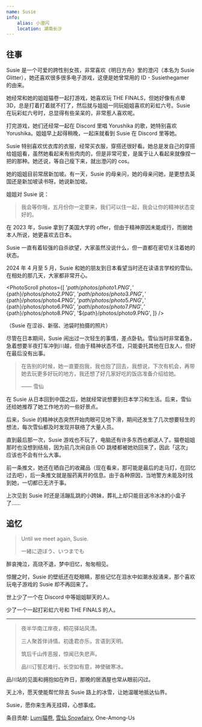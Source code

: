 ```yaml
---
name: Susie
info:
    alias: 小澄闪
    location: 湖南长沙
---
```


## 往事

Susie 是一个可爱的跨性别女孩，非常喜欢《明日方舟》里的澄闪（本名为 Susie Glitter），她还喜欢很多很多电子游戏，这便是她曾常用的 ID - Susiethegamer 的由来。

她经常和她的姐姐猫卷一起打游戏，她喜欢玩 THE FINALS，但她好像有点晕 3D，总是打着打着就不打了，然后就与姐姐一同玩姐姐喜欢的彩虹六号。Susie 在玩彩虹六号时，总显得有些呆呆的，非常惹人喜欢呢。

打完游戏，她们还经常一起在 Discord 里唱 Yorushika 的歌，她特别喜欢 Yorushika。姐姐早上起得稍晚，一起床就看到 Susie 在 Discord 里等她。

Susie 特别喜欢优衣库的衣服，经常买衣服，穿搭还很好看。她总是发自己的穿搭给姐姐看，虽然她看起来有些肉肉的，但是非常可爱，是属于让人看起来就像捏一把的那种。她还说，等自己瘦下来，就出澄闪的 cos。

她的姐姐目前常居新加坡。有一天，Susie 的母亲问，她的母亲问她，是更想去英国还是新加坡读书呀。她说新加坡。

姐姐对 Susie 说：

> 我会等你哦，五月份你一定要来，我们可以住一起，我会让你的精神状态变好的。

在 2023 年，Susie 拿到了美国大学的 offer，但由于精神原因未能成行，而据她本人所说，她更喜欢去日本。

Susie 一直有着较强的自杀欲望，大家虽然没说什么，但一直都在密切关注着她的状态。

2024 年 4 月至 5 月，Susie 和她的朋友到日本看望当时还在读语言学校的雪仙。在相处的那几天，大家都非常开心。

<PhotoScroll photos={[
'${path}/photos/photo1.PNG',
'${path}/photos/photo2.PNG',
'${path}/photos/photo3.PNG',
'${path}/photos/photo4.PNG',
'${path}/photos/photo5.PNG',
'${path}/photos/photo6.PNG',
'${path}/photos/photo7.PNG',
'${path}/photos/photo8.PNG',
'${path}/photos/photo9.PNG',
]} />

（Susie 在涩谷、新宿、池袋时拍摄的照片）

尽管在日本期间，Susie 闹出过一次轻生的事情，差点卧轨。雪仙当时非常着急，急着想要半夜打车冲到川越，但由于精神状态不佳，只能委托其他在日友人，但好在最后没有出事。

> 在告别的时候，她一直要抱我，我也抱了回去，我想说，下次有机会，再带她去玩更多好玩的地方，我还想了好几家好吃的饭店准备介绍给她。
>
> —— 雪仙

在 Susie 从日本回到中国之后，她就经常说想要到日本学习和生活。后来，雪仙还给她推荐了她工作地方的一些好景点。

后来，Susie 的精神状态突然开始肉眼可见地下滑，期间还发生了几次想要轻生的想法，每次雪仙都及时发现并联络了大量人员。

直到最后那一次，Susie 游戏也不玩了，电脑还有许多东西也都送人了。猫卷姐姐那时也没想到结局，因为前几次闹自杀 OD 跳楼都被她劝回来了，因此「这次」应该也不会有什么大事。

前一条推文，她还在晒自己的收藏品（现在看来，那可能是最后的走马灯，在回忆过去吧），后一条推文就是服药离开的信息。由于各种原因，当地警方未能及时找到她，一切都已无济于事。

上次见到 Susie 时还是活蹦乱跳的小跨妹，葬礼上却只能目送冷冰冰的小盒子了……

## 追忆

> Until we meet again, Susie.
>
> 一緒に遊ぼう、いつまでも

醉哀掩泣，高烧不退，梦中旧忆，匆匆相见。

惊醒之时，Susie 的壁纸还在眨眼睛，那些记忆在泪水中如潮水般涌来，那个喜欢玩电子游戏的 Susie 却不再回来了。

世上少了一个在 Discord 中等姐姐聊天的人。

少了一个一起打彩虹六号和 THE FINALS 的人。

---

> 夜半华南江岸夜，桐花驿站风清。
>
> 三人聚首伴诗情。初逢君亦乐，言语到天明。
>
> 筑后千山传恶报，惊闻已失悲声。
>
> 品川订誓忍难行。长空如有意，神使破寒冰。

品川站的见面和拥抱如在昨日，那晚的居酒屋也常从眼前闪过。

天上冷，愿天使能帮忙除去 Susie 路上的冰雪，让她温暖地抵达仙界。

Susie，愿你来生再无挂碍，心想事成。

条目贡献: [Lumi猫卷](https://twitter.com/nekomakiQAQ), [雪仙 Snowfairy](https://twitter.com/snowfairy011026), One-Among-Us
